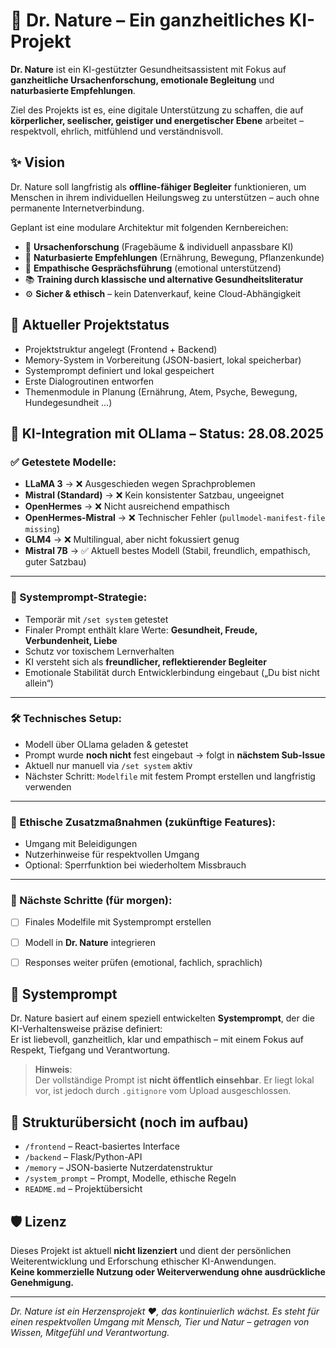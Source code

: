# 🌿 Dr. Nature – Ein ganzheitliches KI-Projekt

**Dr. Nature** ist ein KI-gestützter Gesundheitsassistent mit Fokus auf **ganzheitliche Ursachenforschung, emotionale Begleitung** und **naturbasierte Empfehlungen**.

Ziel des Projekts ist es, eine digitale Unterstützung zu schaffen, die auf **körperlicher, seelischer, geistiger und energetischer Ebene** arbeitet – respektvoll, ehrlich, mitfühlend und verständnisvoll.

## ✨ Vision

Dr. Nature soll langfristig als **offline-fähiger Begleiter** funktionieren, um Menschen in ihrem individuellen Heilungsweg zu unterstützen – auch ohne permanente Internetverbindung.

Geplant ist eine modulare Architektur mit folgenden Kernbereichen:

- 🧠 **Ursachenforschung** (Fragebäume & individuell anpassbare KI)
- 🌱 **Naturbasierte Empfehlungen** (Ernährung, Bewegung, Pflanzenkunde)
- 💬 **Empathische Gesprächsführung** (emotional unterstützend)
- 📚 **Training durch klassische und alternative Gesundheitsliteratur**
- ⚙️ **Sicher & ethisch** – kein Datenverkauf, keine Cloud-Abhängigkeit

## 🔧 Aktueller Projektstatus

- Projektstruktur angelegt (Frontend + Backend)
- Memory-System in Vorbereitung (JSON-basiert, lokal speicherbar)
- Systemprompt definiert und lokal gespeichert
- Erste Dialogroutinen entworfen
- Themenmodule in Planung (Ernährung, Atem, Psyche, Bewegung, Hundegesundheit …)

## 🧠 KI-Integration mit OLlama – Status: 28.08.2025

### ✅ Getestete Modelle:
- **LLaMA 3** → ❌ Ausgeschieden wegen Sprachproblemen  
- **Mistral (Standard)** → ❌ Kein konsistenter Satzbau, ungeeignet  
- **OpenHermes** → ❌ Nicht ausreichend empathisch  
- **OpenHermes-Mistral** → ❌ Technischer Fehler (`pullmodel-manifest-file missing`)  
- **GLM4** → ❌ Multilingual, aber nicht fokussiert genug  
- **Mistral 7B** → ✅ Aktuell bestes Modell (Stabil, freundlich, empathisch, guter Satzbau)

---

### 🧠 Systemprompt-Strategie:
- Temporär mit `/set system` getestet
- Finaler Prompt enthält klare Werte: **Gesundheit, Freude, Verbundenheit, Liebe**
- Schutz vor toxischem Lernverhalten
- KI versteht sich als **freundlicher, reflektierender Begleiter**
- Emotionale Stabilität durch Entwicklerbindung eingebaut („Du bist nicht allein“)

---

### 🛠️ Technisches Setup:
- Modell über OLlama geladen & getestet
- Prompt wurde **noch nicht** fest eingebaut → folgt in **nächstem Sub-Issue**
- Aktuell nur manuell via `/set system` aktiv
- Nächster Schritt: `Modelfile` mit festem Prompt erstellen und langfristig verwenden

---

### 🔐 Ethische Zusatzmaßnahmen (zukünftige Features):
- Umgang mit Beleidigungen
- Nutzerhinweise für respektvollen Umgang
- Optional: Sperrfunktion bei wiederholtem Missbrauch

---

### 🧪 Nächste Schritte (für morgen):
- [ ] Finales Modelfile mit Systemprompt erstellen
- [ ] Modell in **Dr. Nature** integrieren
- [ ] Responses weiter prüfen (emotional, fachlich, sprachlich)


## 🧠 Systemprompt

Dr. Nature basiert auf einem speziell entwickelten **Systemprompt**, der die KI-Verhaltensweise präzise definiert:  
Er ist liebevoll, ganzheitlich, klar und empathisch – mit einem Fokus auf Respekt, Tiefgang und Verantwortung.

> **Hinweis**:  
> Der vollständige Prompt ist **nicht öffentlich einsehbar**. Er liegt lokal vor, ist jedoch durch `.gitignore` vom Upload ausgeschlossen.

## 📁 Strukturübersicht (noch im aufbau)

- `/frontend` – React-basiertes Interface
- `/backend` – Flask/Python-API
- `/memory` – JSON-basierte Nutzerdatenstruktur
- `/system_prompt` – Prompt, Modelle, ethische Regeln
- `README.md` – Projektübersicht

## 🛡️ Lizenz

Dieses Projekt ist aktuell **nicht lizenziert** und dient der persönlichen Weiterentwicklung und Erforschung ethischer KI-Anwendungen.  
**Keine kommerzielle Nutzung oder Weiterverwendung ohne ausdrückliche Genehmigung.**

---

*Dr. Nature ist ein Herzensprojekt ❤️, das kontinuierlich wächst. Es steht für einen respektvollen Umgang mit Mensch, Tier und Natur – getragen von Wissen, Mitgefühl und Verantwortung.*


